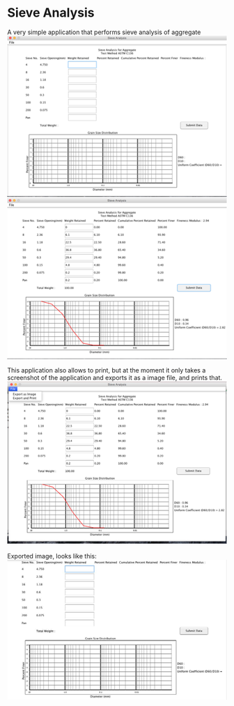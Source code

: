 Sieve Analysis
===============

A very simple application that performs sieve analysis of aggregate <br/>
<img src="./empty.png"/><br/>
<img src="./data.png"/><br/>

This application also allows to print, but at the moment it only takes a screenshot
of the application and exports it as a image file, and prints that.
<br/>
<img src="./menu.png">
<br/>
<br/>
Exported image, looks like this:
<br/> <img src="TestExport.jpg">
